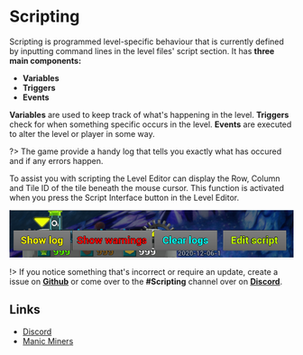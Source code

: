 # Scripting

Scripting is programmed level-specific behaviour that is currently defined by inputting command lines in the level files' script section. It has **three main components:**

* **Variables**
* **Triggers**
* **Events**

**Variables** are used to keep track of what's happening in the level. **Triggers** check for when something specific occurs in the level. **Events** are executed to alter the level or player in some way.

?> The game provide a handy log that tells you exactly what has occured and if any errors happen.

To assist you with scripting the Level Editor can display the Row, Column and Tile ID of the tile beneath the mouse cursor. This function is activated when you press the Script Interface button in the Level Editor.

![ShowLogButton_Screenshot](_media/EditorShowLog.png "Show Log")

!> If you notice something that's incorrect or require an update, create a issue on **[Github](https://github.com/ManicMiners/docs/issues)** or come over to the **#Scripting** channel over on **[Discord](https://discord.gg/85k8JHz)**.

## Links
 - [Discord](https://discord.gg/85k8JHz)
 - [Manic Miners](https://manicminers.baraklava.com/)
